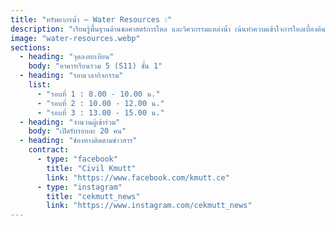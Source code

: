 ```yaml
---
title: "ทรัพยากรน้ำ – Water Resources 💧"
description: "เรียนรู้พื้นฐานด้านชลศาสตร์การไหล และวิศวกรรมแหล่งน้ำ เน้นทำความเข้าใจการไหลเบื้องต้น ทั้งในธรรมชาติและทางวิศวกรรม\n\n📌 ไฮไลท์กิจกรรม:\nศึกษาการไหลของน้ำในระบบปิด (Pipe flow) ทดลองและลงมือปฏิบัติจริง เพื่อเข้าใจหลักการทำงานในแหล่งน้ำ ประยุกต์ความรู้สู่การจัดการน้ำและวิศวกรรมทางน้ำ"
image: "water-resources.webp"
sections:
  - heading: "จุดลงทะเบียน"
    body: "อาคารเรียนรวม 5 (S11) ชั้น 1"
  - heading: "รอบเวลากิจกรรม"
    list:
      - "รอบที่ 1 : 8.00 - 10.00 น."
      - "รอบที่ 2 : 10.00 - 12.00 น."
      - "รอบที่ 3 : 13.00 - 15.00 น."
  - heading: "จำนวนผู้เข้าร่วม"
    body: "เปิดรับรอบละ 20 คน"
  - heading: "ช่องทางติดตามข่าวสาร"
    contract:
      - type: "facebook"
        title: "Civil Kmutt"
        link: "https://www.facebook.com/kmutt.ce"
      - type: "instagram"
        title: "cekmutt_news"
        link: "https://www.instagram.com/cekmutt_news"
---
```

